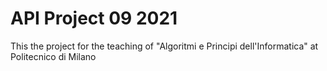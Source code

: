 # API Project 09 2021
This the project for the teaching of "Algoritmi e Principi dell'Informatica" at Politecnico di Milano
